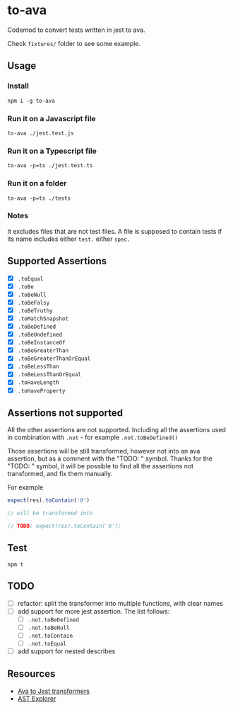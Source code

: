 # to-ava

Codemod to convert tests written in jest to ava.

Check `fixtures/` folder to see some example.

## Usage

### Install

`npm i -g to-ava`

### Run it on a Javascript file

`to-ava ./jest.test.js`

### Run it on a Typescript file

`to-ava -p=ts ./jest.test.ts`

### Run it on a folder

`to-ava -p=ts ./tests`

### Notes

It excludes files that are not test files. A file is supposed to contain tests if its name includes either `test.` either `spec.`


## Supported Assertions

- [X] `.toEqual`
- [X] `.toBe`
- [X] `.toBeNull`
- [X] `.toBeFalsy`
- [X] `.toBeTruthy`
- [X] `.toMatchSnapshot`
- [X] `.toBeDefined`
- [X] `.toBeUndefined`
- [X] `.toBeInstanceOf`
- [X] `.toBeGreaterThan`
- [X] `.toBeGreaterThanOrEqual`
- [X] `.toBeLessThan`
- [X] `.toBeLessThanOrEqual`
- [X] `.toHaveLength`
- [X] `.toHaveProperty`

## Assertions not supported

All the other assertions are not supported. Including all the assertions used in combination with `.not` - for example `.not.toBeDefined()`

Those assertions will be still transformed, however not into an ava assertion, but as a comment with the "TODO: " symbol. Thanks for the "TODO: " symbol, it will be possible to find all the assertions not transformed, and fix them manually.

For example

```js
expect(res).toContain('0')

// will be transformed into

// TODO: expect(res).toContain('0');
```

## Test

`npm t`



## TODO

- [ ] refactor: split the transformer into multiple functions, with clear names
- [ ] add support for more jest assertion. The list follows:
  - [ ] `.not.toBeDefined`
  - [ ] `.not.toBeNull`
  - [ ] `.not.toContain`
  - [ ] `.not.toEqual`
- [ ] add support for nested describes

## Resources

- [Ava to Jest transformers](https://github.com/skovhus/jest-codemods/blob/master/src/transformers/ava.js)
- [AST Explorer](https://astexplorer.net/)

